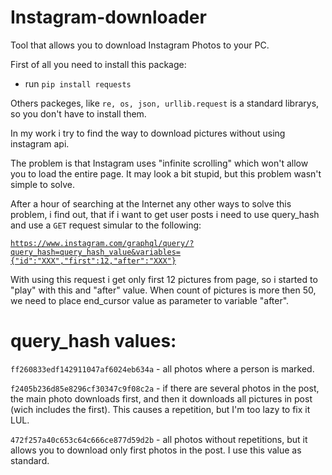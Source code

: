 # Instagram-downloader
Tool that allows you to download Instagram Photos to your PC.

First of all you need to install this package:
* run <code>pip install requests</code>

Others packeges, like <code>re, os, json, urllib.request</code> is a standard librarys, so you don't have to install them.


In my work i try to find the way to download pictures without using instagram api.


The problem is that Instagram uses "infinite scrolling" which won't allow you to load the entire page.
It may look a bit stupid, but this problem wasn't simple to solve.

After a hour of searching at the Internet any other ways to solve this problem, i find out, that if i want to get user posts 
i need to use query_hash and use a <code>GET</code> request simular to the following:


<code>https://www.instagram.com/graphql/query/?query_hash=query_hash_value&variables={"id":"XXX","first":12,"after":"XXX"}</code>

With using this request i get only first 12 pictures from page, so i started to "play" with this and "after" value.
When count of pictures is more then 50, we need to place end_cursor value as parameter to variable "after".


# query_hash values:
<code>ff260833edf142911047af6024eb634a</code> - all photos where a person is marked.

<code>f2405b236d85e8296cf30347c9f08c2a</code> - if there are several photos in the post,
the main photo downloads first, and then it downloads all pictures in post
(wich includes the first).
This causes a repetition, but I'm too lazy to fix it LUL.

<code>472f257a40c653c64c666ce877d59d2b</code> - all photos without repetitions, but it
allows you to download only first photos in the post.
I use this value as standard.
